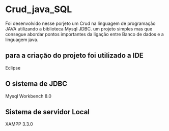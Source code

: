 # Crud_java_SQL

Foi desenvolvido nesse porjeto um Crud na linguagem de programação JAVA utilizando a biblioteca Mysql JDBC. um projeto simples mas que consegue
abordar pontos importantes da ligação entre Banco de dados e a linguagem java.

## para a criação do projeto foi utilizado a IDE
Eclipse
## O sistema de JDBC 
Mysql Workbench 8.0
## Sistema de servidor Local 
XAMPP 3.3.0
